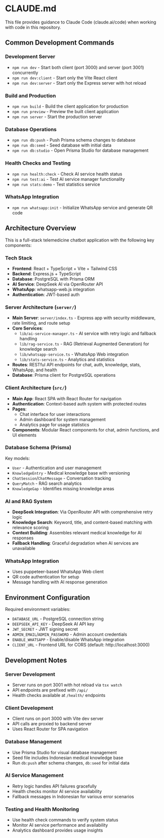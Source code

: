 # CLAUDE.md

This file provides guidance to Claude Code (claude.ai/code) when working with code in this repository.

## Common Development Commands

### Development Server
- `npm run dev` - Start both client (port 3000) and server (port 3001) concurrently
- `npm run dev:client` - Start only the Vite React client
- `npm run dev:server` - Start only the Express server with hot reload

### Build and Production
- `npm run build` - Build the client application for production
- `npm run preview` - Preview the built client application
- `npm run server` - Start the production server

### Database Operations
- `npm run db:push` - Push Prisma schema changes to database
- `npm run db:seed` - Seed database with initial data
- `npm run db:studio` - Open Prisma Studio for database management

### Health Checks and Testing
- `npm run health:check` - Check AI service health status
- `npm run test:ai` - Test AI service manager functionality
- `npm run stats:demo` - Test statistics service

### WhatsApp Integration
- `npm run whatsapp:init` - Initialize WhatsApp service and generate QR code

## Architecture Overview

This is a full-stack telemedicine chatbot application with the following key components:

### Tech Stack
- **Frontend**: React + TypeScript + Vite + Tailwind CSS
- **Backend**: Express.js + TypeScript
- **Database**: PostgreSQL with Prisma ORM
- **AI Service**: DeepSeek AI via OpenRouter API
- **WhatsApp**: whatsapp-web.js integration
- **Authentication**: JWT-based auth

### Server Architecture (`server/`)
- **Main Server**: `server/index.ts` - Express app with security middleware, rate limiting, and route setup
- **Core Services**:
  - `lib/ai-service-manager.ts` - AI service with retry logic and fallback handling
  - `lib/rag-service.ts` - RAG (Retrieval Augmented Generation) for knowledge search
  - `lib/whatsapp-service.ts` - WhatsApp Web integration
  - `lib/stats-service.ts` - Analytics and statistics
- **Routes**: RESTful API endpoints for chat, auth, knowledge, stats, WhatsApp, and health
- **Database**: Prisma client for PostgreSQL operations

### Client Architecture (`src/`)
- **Main App**: React SPA with React Router for navigation
- **Authentication**: Context-based auth system with protected routes
- **Pages**: 
  - Chat interface for user interactions
  - Admin dashboard for system management
  - Analytics page for usage statistics
- **Components**: Modular React components for chat, admin functions, and UI elements

### Database Schema (Prisma)
Key models:
- `User` - Authentication and user management
- `KnowledgeEntry` - Medical knowledge base with versioning
- `ChatSession`/`ChatMessage` - Conversation tracking
- `QueryMatch` - RAG search analytics
- `KnowledgeGap` - Identifies missing knowledge areas

### AI and RAG System
- **DeepSeek Integration**: Via OpenRouter API with comprehensive retry logic
- **Knowledge Search**: Keyword, title, and content-based matching with relevance scoring
- **Context Building**: Assembles relevant medical knowledge for AI responses
- **Fallback Handling**: Graceful degradation when AI services are unavailable

### WhatsApp Integration
- Uses puppeteer-based WhatsApp Web client
- QR code authentication for setup
- Message handling with AI response generation

## Environment Configuration

Required environment variables:
- `DATABASE_URL` - PostgreSQL connection string
- `DEEPSEEK_API_KEY` - DeepSeek AI API key
- `JWT_SECRET` - JWT signing secret
- `ADMIN_EMAIL`/`ADMIN_PASSWORD` - Admin account credentials
- `ENABLE_WHATSAPP` - Enable/disable WhatsApp integration
- `CLIENT_URL` - Frontend URL for CORS (default: http://localhost:3000)

## Development Notes

### Server Development
- Server runs on port 3001 with hot reload via `tsx watch`
- API endpoints are prefixed with `/api/`
- Health checks available at `/health/` endpoints

### Client Development  
- Client runs on port 3000 with Vite dev server
- API calls are proxied to backend server
- Uses React Router for SPA navigation

### Database Management
- Use Prisma Studio for visual database management
- Seed file includes Indonesian medical knowledge base
- Run `db:push` after schema changes, `db:seed` for initial data

### AI Service Management
- Retry logic handles API failures gracefully
- Health checks monitor AI service availability
- Fallback messages in Indonesian for various error scenarios

### Testing and Health Monitoring
- Use health check commands to verify system status
- Monitor AI service performance and availability
- Analytics dashboard provides usage insights